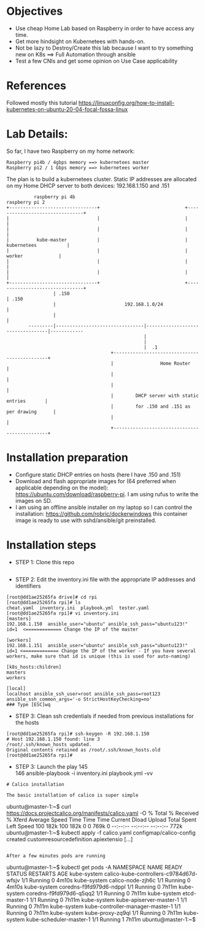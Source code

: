 
# Objectives

* Use cheap Home Lab based on Raspberry in order to have access any time.
* Get more hindsight on Kubernetees with hands-on.
* Not be lazy to Destroy/Create this lab because I want to try something new on K8s ==> Full Automation through ansible 
* Test a few CNIs and get some opinion on Use Case applicability

# References

Followed mostly this tutorial https://linuxconfig.org/how-to-install-kubernetes-on-ubuntu-20-04-focal-fossa-linux

# Lab Details:

So far, I have two Raspberry on my home network:

    Raspberry pi4b / 4gbps memory ==> kubernetees master
    Raspberry pi2 / 1 Gbps memory ==> kubernetees worker

The plan is to build a kubernetees cluster. Static IP addresses are allocated on my Home DHCP server to both devices: 192.168.1.150 and .151

``` 
          raspberry pi 4b                                                  raspberry pi 2          
+--------------------------------+                               +--------------------------------+
|                                |                               |                                |
|                                |                               |                                |
|          kube-master           |                               |          kubernetees           |
|                                |                               |             worker             |
|                                |                               |                                |
|                                |                               |                                |
+--------------------------------+                               +--------------------------------+
                 | .150                                                              | .150           
                 |                         192.168.1.0/24                            |                
                 |                                                                   |                
        ---------|--------------------------------|----------------------------------|------------    
                                                  |                                                   
                                                  |                                                   
                                                  |  .1                                               
                                      +----------------------------------------------+                           
                                      |                 Home Router                  |                           
                                      |                                              |                           
                                      |                                              |                           
                                      |        DHCP server with static entries       |                           
                                      |        for .150 and .151 as per drawing      |                           
                                      |                                              |                           
                                      +----------------------------------------------+                           

```
# Installation preparation

* Configure static DHCP entries on hosts (here I have .150 and .151)
* Download and flash appropriate images for (64 preferred when applicable depending on the model): https://ubuntu.com/download/raspberry-pi. I am using rufus to write the images on SD.
* I am using an offline ansible installer on my laptop so I can control the installation: https://github.com/robric/dockerwindows this container image is ready to use with sshd/ansible/git preinstalled.

# Installation steps

* STEP 1: Clone this repo
```

```
* STEP 2: Edit the inventory.ini file with the appropriate IP addresses and identifiers
```
[root@dd1ae25265fa drive]# cd rpi
[root@dd1ae25265fa rpi]# ls
cheat.yaml  inventory.ini  playbook.yml  tester.yaml
[root@dd1ae25265fa rpi]# vi inventory.ini 
[masters]
192.168.1.150  ansible_user="ubuntu" ansible_ssh_pass="ubuntu123!" id=1  <============= Change the IP of the master

[workers]
192.168.1.151  ansible_user="ubuntu" ansible_ssh_pass="ubuntu123!" id=1 <============= Change the IP of the worker - If you have several workers, make sure that id is unique (this is used for auto-naming)

[k8s_hosts:children]
masters
workers

[local]
localhost ansible_ssh_user=root ansible_ssh_pass=root123 ansible_ssh_common_args='-o StrictHostKeyChecking=no'
### Type [ESC]wq
```
* STEP 3: Clean ssh credentials if needed from previous installations for the hosts 
```
[root@dd1ae25265fa rpi]# ssh-keygen -R 192.168.1.150
# Host 192.168.1.150 found: line 3
/root/.ssh/known_hosts updated.
Original contents retained as /root/.ssh/known_hosts.old
[root@dd1ae25265fa rpi]#
```
* STEP 3: Launch the play
  145  
  146  ansible-playbook -i inventory.ini playbook.yml -vv
```
# Calico installation 

The basic installation of calico is super simple

```
ubuntu@master-1:~$ curl https://docs.projectcalico.org/manifests/calico.yaml -O
  % Total    % Received % Xferd  Average Speed   Time    Time     Time  Current
                                 Dload  Upload   Total   Spent    Left  Speed
100  182k  100  182k    0     0   769k      0 --:--:-- --:--:-- --:--:--  772k
ubuntu@master-1:~$ kubectl apply -f calico.yaml
configmap/calico-config created
customresourcedefinition.apiextensio
[...]
```

After a few minutes pods are running
```
ubuntu@master-1:~$ kubectl get pods -A
NAMESPACE     NAME                                      READY   STATUS    RESTARTS   AGE
kube-system   calico-kube-controllers-c9784d67d-wfsjv   1/1     Running   0          4m10s
kube-system   calico-node-zjh6c                         1/1     Running   0          4m10s
kube-system   coredns-f9fd979d6-ndppl                   1/1     Running   0          7h11m
kube-system   coredns-f9fd979d6-q5qq2                   1/1     Running   0          7h11m
kube-system   etcd-master-1                             1/1     Running   0          7h11m
kube-system   kube-apiserver-master-1                   1/1     Running   0          7h11m
kube-system   kube-controller-manager-master-1          1/1     Running   0          7h11m
kube-system   kube-proxy-zq9ql                          1/1     Running   0          7h11m
kube-system   kube-scheduler-master-1                   1/1     Running   1          7h11m
ubuntu@master-1:~$
```

